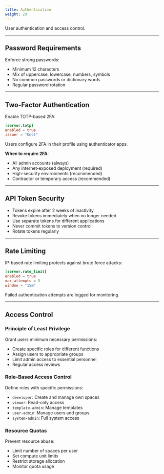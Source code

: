 ```yaml
---
title: Authentication
weight: 20
---
```


User authentication and access control.

---

## Password Requirements

Enforce strong passwords:
- Minimum 12 characters
- Mix of uppercase, lowercase, numbers, symbols
- No common passwords or dictionary words
- Regular password rotation

---

## Two-Factor Authentication

Enable TOTP-based 2FA:

```toml {filename=knot.toml}
[server.totp]
enabled = true
issuer = "Knot"
```

Users configure 2FA in their profile using authenticator apps.

**When to require 2FA**:
- All admin accounts (always)
- Any internet-exposed deployment (required)
- High-security environments (recommended)
- Contractor or temporary access (recommended)

---

## API Token Security

- Tokens expire after 2 weeks of inactivity
- Revoke tokens immediately when no longer needed
- Use separate tokens for different applications
- Never commit tokens to version control
- Rotate tokens regularly

---

## Rate Limiting

IP-based rate limiting protects against brute force attacks:

```toml {filename=knot.toml}
[server.rate_limit]
enabled = true
max_attempts = 5
window = "15m"
```

Failed authentication attempts are logged for monitoring.

---

## Access Control

### Principle of Least Privilege

Grant users minimum necessary permissions:
- Create specific roles for different functions
- Assign users to appropriate groups
- Limit admin access to essential personnel
- Regular access reviews

### Role-Based Access Control

Define roles with specific permissions:
- `developer`: Create and manage own spaces
- `viewer`: Read-only access
- `template-admin`: Manage templates
- `user-admin`: Manage users and groups
- `system-admin`: Full system access

### Resource Quotas

Prevent resource abuse:
- Limit number of spaces per user
- Set compute unit limits
- Restrict storage allocation
- Monitor quota usage
